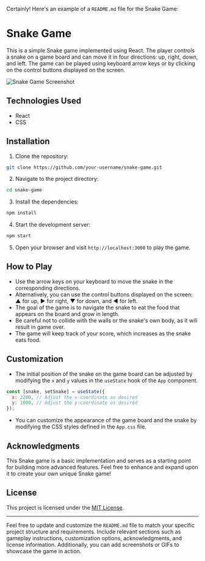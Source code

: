 Certainly! Here's an example of a `README.md` file for the Snake Game:

# Snake Game

This is a simple Snake game implemented using React. The player controls a snake on a game board and can move it in four directions: up, right, down, and left. The game can be played using keyboard arrow keys or by clicking on the control buttons displayed on the screen.

![Snake Game Screenshot](./screenshot.png)

## Technologies Used

- React
- CSS

## Installation

1. Clone the repository:

```bash
git clone https://github.com/your-username/snake-game.git
```

2. Navigate to the project directory:

```bash
cd snake-game
```

3. Install the dependencies:

```bash
npm install
```

4. Start the development server:

```bash
npm start
```

5. Open your browser and visit `http://localhost:3000` to play the game.

## How to Play

- Use the arrow keys on your keyboard to move the snake in the corresponding directions.
- Alternatively, you can use the control buttons displayed on the screen: ▲ for up, ► for right, ▼ for down, and ◄ for left.
- The goal of the game is to navigate the snake to eat the food that appears on the board and grow in length.
- Be careful not to collide with the walls or the snake's own body, as it will result in game over.
- The game will keep track of your score, which increases as the snake eats food.

## Customization

- The initial position of the snake on the game board can be adjusted by modifying the `x` and `y` values in the `useState` hook of the `App` component.

```jsx
const [snake, setSnake] = useState({
  x: 2200, // Adjust the x-coordinate as desired
  y: 1000, // Adjust the y-coordinate as desired
});
```

- You can customize the appearance of the game board and the snake by modifying the CSS styles defined in the `App.css` file.

## Acknowledgments

This Snake game is a basic implementation and serves as a starting point for building more advanced features. Feel free to enhance and expand upon it to create your own unique Snake game!

## License

This project is licensed under the [MIT License](LICENSE).

---

Feel free to update and customize the `README.md` file to match your specific project structure and requirements. Include relevant sections such as gameplay instructions, customization options, acknowledgments, and license information. Additionally, you can add screenshots or GIFs to showcase the game in action.
